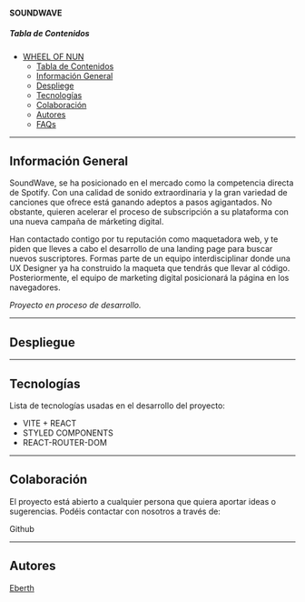 
#### SOUNDWAVE


##### Tabla de Contenidos
- [WHEEL OF NUN](#wheel-of-nun)   
  - [Tabla de Contenidos](#tabla-de-contenidos)
  - [Información General](#información-general)
  - [Despliege](#despliegue)
  - [Tecnologías](#tecnologías)
  - [Colaboración](#colaboración)
  - [Autores](#autores)
  - [FAQs](#faqs)

***
## Información General
SoundWave, se ha posicionado en el mercado como la competencia directa de Spotify. Con una calidad de sonido extraordinaria y la gran variedad de canciones que ofrece está ganando adeptos a pasos agigantados. No obstante, quieren acelerar el proceso de subscripción a su plataforma con una nueva campaña de márketing digital.

Han contactado contigo por tu reputación como maquetadora web, y te piden que lleves a cabo el desarrollo de una landing page para buscar nuevos suscriptores. Formas parte de un equipo interdisciplinar donde una UX Designer ya ha construido la maqueta que tendrás que llevar al código. Posteriormente, el equipo de marketing digital posicionará la página en los navegadores.

*Proyecto en proceso de desarrollo.*   

***

## Despliegue





***
## Tecnologías
Lista de tecnologías usadas en el desarrollo del proyecto:
* VITE + REACT
* STYLED COMPONENTS
* REACT-ROUTER-DOM



***




## Colaboración
El proyecto está abierto a cualquier persona que quiera aportar ideas o sugerencias. Podéis contactar con nosotros a través de:

Github

***
## Autores 
  [Eberth](https://github.com/EberthCastro)   



